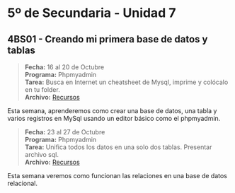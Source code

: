 # 5º de Secundaria - Unidad 7

## 4BS01 - Creando mi primera base de datos y tablas

> **Fecha:** 16 al 20 de Octubre<br> **Programa:** Phpmyadmin<br> **Tarea:** Busca en Internet un cheatsheet de Mysql, imprime y colócalo en tu folder.<br> **Archivo:** [Recursos](https://app.box.com/s/j6839vt1pzeteundyj91v2v9nsp5w9qp)

Esta semana, aprenderemos como crear una base de datos, una tabla y varios registros en MySql usando un editor básico como el phpmyadmin.

<div class="currentTheme">

> **Fecha:** 23 al 27 de Octubre<br> **Programa:** Phpmyadmin<br> **Tarea:** Unifica todos los datos en una solo dos tablas. Presentar archivo sql.<br> **Archivo:** [Recursos](https://app.box.com/s/j6839vt1pzeteundyj91v2v9nsp5w9qp)

Esta semana veremos como funcionan las relaciones en una base de datos relacional.

</div>